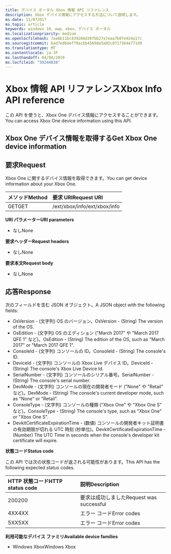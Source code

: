 ```yaml
---
title: デバイス ポータル Xbox 情報 API リファレンス
description: Xbox デバイス情報にアクセスする方法について説明します。
ms.date: 11/072017
ms.topic: article
keywords: windows 10、uwp、xbox、デバイス ポータル
ms.localizationpriority: medium
ms.openlocfilehash: 7aa8b11bc439266d36fbb27a7eaa7b07e924a17c
ms.sourcegitcommit: bad7ed6def79acbb4569de5a92c0717364e771d9
ms.translationtype: MT
ms.contentlocale: ja-JP
ms.lasthandoff: 04/08/2019
ms.locfileid: "59244038"
---
```

# <a name="xbox-info-api-reference"></a><span data-ttu-id="f2081-104">Xbox 情報 API リファレンス</span><span class="sxs-lookup"><span data-stu-id="f2081-104">Xbox Info API reference</span></span>   
<span data-ttu-id="f2081-105">この API を使うと、Xbox One デバイス情報にアクセスすることができます。</span><span class="sxs-lookup"><span data-stu-id="f2081-105">You can access Xbox One device information using this API.</span></span>

## <a name="get-xbox-one-device-information"></a><span data-ttu-id="f2081-106">Xbox One デバイス情報を取得する</span><span class="sxs-lookup"><span data-stu-id="f2081-106">Get Xbox One device information</span></span>

## <a name="request"></a><span data-ttu-id="f2081-107">要求</span><span class="sxs-lookup"><span data-stu-id="f2081-107">Request</span></span>

<span data-ttu-id="f2081-108">Xbox One に関するデバイス情報を取得できます。</span><span class="sxs-lookup"><span data-stu-id="f2081-108">You can get device information about your Xbox One.</span></span>

<span data-ttu-id="f2081-109">メソッド</span><span class="sxs-lookup"><span data-stu-id="f2081-109">Method</span></span>      | <span data-ttu-id="f2081-110">要求 URI</span><span class="sxs-lookup"><span data-stu-id="f2081-110">Request URI</span></span>
:------     | :-----
<span data-ttu-id="f2081-111">GET</span><span class="sxs-lookup"><span data-stu-id="f2081-111">GET</span></span> | <span data-ttu-id="f2081-112">/ext/xbox/info</span><span class="sxs-lookup"><span data-stu-id="f2081-112">/ext/xbox/info</span></span>

**<span data-ttu-id="f2081-113">URI パラメーター</span><span class="sxs-lookup"><span data-stu-id="f2081-113">URI parameters</span></span>**

- <span data-ttu-id="f2081-114">なし</span><span class="sxs-lookup"><span data-stu-id="f2081-114">None</span></span>

**<span data-ttu-id="f2081-115">要求ヘッダー</span><span class="sxs-lookup"><span data-stu-id="f2081-115">Request headers</span></span>**

- <span data-ttu-id="f2081-116">なし</span><span class="sxs-lookup"><span data-stu-id="f2081-116">None</span></span>

**<span data-ttu-id="f2081-117">要求本文</span><span class="sxs-lookup"><span data-stu-id="f2081-117">Request body</span></span>**

- <span data-ttu-id="f2081-118">なし</span><span class="sxs-lookup"><span data-stu-id="f2081-118">None</span></span>

## <a name="response"></a><span data-ttu-id="f2081-119">応答</span><span class="sxs-lookup"><span data-stu-id="f2081-119">Response</span></span>
<span data-ttu-id="f2081-120">次のフィールドを含む JSON オブジェクト。</span><span class="sxs-lookup"><span data-stu-id="f2081-120">A JSON object with the following fields:</span></span>

* <span data-ttu-id="f2081-121">OsVersion - (文字列) OS のバージョン。</span><span class="sxs-lookup"><span data-stu-id="f2081-121">OsVersion - (String) The version of the OS.</span></span>
* <span data-ttu-id="f2081-122">OsEdition - (文字列) OS のエディション ("March 2017" や "March 2017 QFE 1" など)。</span><span class="sxs-lookup"><span data-stu-id="f2081-122">OsEdition - (String) The edition of the OS, such as "March 2017" or "March 2017 QFE 1".</span></span>
* <span data-ttu-id="f2081-123">ConsoleId - (文字列) コンソールの ID。</span><span class="sxs-lookup"><span data-stu-id="f2081-123">ConsoleId - (String) The console's ID.</span></span>
* <span data-ttu-id="f2081-124">DeviceId - (文字列) コンソールの Xbox Live デバイス ID。</span><span class="sxs-lookup"><span data-stu-id="f2081-124">DeviceId - (String) The console's Xbox Live Device Id.</span></span>
* <span data-ttu-id="f2081-125">SerialNumber - (文字列) コンソールのシリアル番号。</span><span class="sxs-lookup"><span data-stu-id="f2081-125">SerialNumber - (String) The console's serial number.</span></span>
* <span data-ttu-id="f2081-126">DevMode - (文字列) コンソールの現在の開発者モード ("None" や "Retail" など)。</span><span class="sxs-lookup"><span data-stu-id="f2081-126">DevMode - (String) The console's current developer mode, such as "None" or "Retail".</span></span>
* <span data-ttu-id="f2081-127">ConsoleType - (文字列) コンソールの種類 ("Xbox One" や "Xbox One S" など)。</span><span class="sxs-lookup"><span data-stu-id="f2081-127">ConsoleType - (String) The console's type, such as "Xbox One" or "Xbox One S".</span></span>
* <span data-ttu-id="f2081-128">DevkitCertificateExpirationTime - (数値) コンソールの開発者キット証明書の有効期限が切れる UTC 時刻 (秒単位)。</span><span class="sxs-lookup"><span data-stu-id="f2081-128">DevkitCertificateExpirationTime - (Number) The UTC Time in seconds when the console's developer kit certificate will expire.</span></span>

**<span data-ttu-id="f2081-129">状態コード</span><span class="sxs-lookup"><span data-stu-id="f2081-129">Status code</span></span>**

<span data-ttu-id="f2081-130">この API では次の状態コードが返される可能性があります。</span><span class="sxs-lookup"><span data-stu-id="f2081-130">This API has the following expected status codes.</span></span>

<span data-ttu-id="f2081-131">HTTP 状態コード</span><span class="sxs-lookup"><span data-stu-id="f2081-131">HTTP status code</span></span>      | <span data-ttu-id="f2081-132">説明</span><span class="sxs-lookup"><span data-stu-id="f2081-132">Description</span></span>
:------     | :-----
<span data-ttu-id="f2081-133">200</span><span class="sxs-lookup"><span data-stu-id="f2081-133">200</span></span> | <span data-ttu-id="f2081-134">要求は成功しました</span><span class="sxs-lookup"><span data-stu-id="f2081-134">Request was successful</span></span>
<span data-ttu-id="f2081-135">4XX</span><span class="sxs-lookup"><span data-stu-id="f2081-135">4XX</span></span> | <span data-ttu-id="f2081-136">エラー コード</span><span class="sxs-lookup"><span data-stu-id="f2081-136">Error codes</span></span>
<span data-ttu-id="f2081-137">5XX</span><span class="sxs-lookup"><span data-stu-id="f2081-137">5XX</span></span> | <span data-ttu-id="f2081-138">エラー コード</span><span class="sxs-lookup"><span data-stu-id="f2081-138">Error codes</span></span>

**<span data-ttu-id="f2081-139">利用可能なデバイス ファミリ</span><span class="sxs-lookup"><span data-stu-id="f2081-139">Available device families</span></span>**

* <span data-ttu-id="f2081-140">Windows Xbox</span><span class="sxs-lookup"><span data-stu-id="f2081-140">Windows Xbox</span></span>